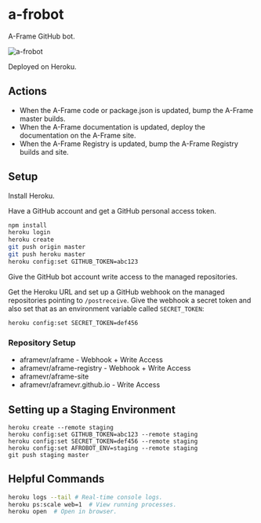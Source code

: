# a-frobot

A-Frame GitHub bot.

![a-frobot](https://avatars0.githubusercontent.com/u/24716791?v=3&s=460)

Deployed on Heroku.

## Actions

- When the A-Frame code or package.json is updated, bump the A-Frame master builds.
- When the A-Frame documentation is updated, deploy the documentation on the A-Frame site.
- When the A-Frame Registry is updated, bump the A-Frame Registry builds and site.

## Setup

Install Heroku.

Have a GitHub account and get a GitHub personal access token.

```sh
npm install
heroku login
heroku create
git push origin master
git push heroku master
heroku config:set GITHUB_TOKEN=abc123
```

Give the GitHub bot account write access to the managed repositories.

Get the Heroku URL and set up a GitHub webhook on the managed repositories
pointing to `/postreceive`. Give the webhook a secret token and also set that
as an environment variable called `SECRET_TOKEN`:

```
heroku config:set SECRET_TOKEN=def456
```

### Repository Setup

- aframevr/aframe - Webhook + Write Access
- aframevr/aframe-registry - Webhook + Write Access
- aframevr/aframe-site
- aframevr/aframevr.github.io - Write Access

## Setting up a Staging Environment

```
heroku create --remote staging
heroku config:set GITHUB_TOKEN=abc123 --remote staging
heroku config:set SECRET_TOKEN=def456 --remote staging
heroku config:set AFROBOT_ENV=staging --remote staging
git push staging master
```

## Helpful Commands

```sh
heroku logs --tail # Real-time console logs.
heroku ps:scale web=1  # View running processes.
heroku open  # Open in browser.
```

